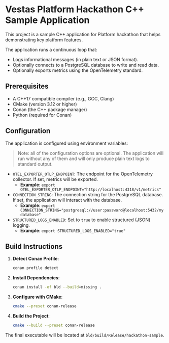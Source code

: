 # Vestas Platform Hackathon C++ Sample Application

This project is a sample C++ application for Platform hackathon that helps demonstrating key platform features. 

The application runs a continuous loop that:
- Logs informational messages (in plain text or JSON format).
- Optionally connects to a PostgreSQL database to write and read data.
- Optionally exports metrics using the OpenTelemetry standard.

## Prerequisites

- A C++17 compatible compiler (e.g., GCC, Clang)
- CMake (version 3.12 or higher)
- Conan (the C++ package manager)
- Python (required for Conan)

## Configuration

The application is configured using environment variables:

> Note: all of the configuration options are optional. The application will run without any of them and will only produce plain text logs to standard output.

- `OTEL_EXPORTER_OTLP_ENDPOINT`: The endpoint for the OpenTelemetry collector. If set, metrics will be exported.
  - **Example**: `export OTEL_EXPORTER_OTLP_ENDPOINT="http://localhost:4318/v1/metrics"`
- `CONNECTION_STRING`: The connection string for the PostgreSQL database. If set, the application will interact with the database.
  - **Example**: `export CONNECTION_STRING="postgresql://user:password@localhost:5432/mydatabase"`
- `STRUCTURED_LOGS_ENABLED`: Set to `true` to enable structured (JSON) logging.
  - **Example**: `export STRUCTURED_LOGS_ENABLED="true"`

## Build Instructions

1.  **Detect Conan Profile**:
    ```bash
    conan profile detect
    ```

2.  **Install Dependencies**:
    ```bash
    conan install -of bld --build=missing .
    ```

3.  **Configure with CMake**:
    ```bash
    cmake --preset conan-release
    ```

4.  **Build the Project**:
    ```bash
    cmake --build --preset conan-release
    ```

The final executable will be located at `bld/build/Release/hackathon-sample`.
